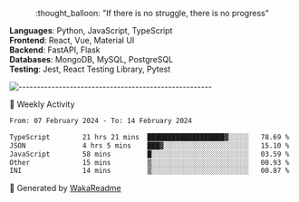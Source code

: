 <p align="center"> 
  :thought_balloon: "If there is no struggle, there is no progress"
</p>

<p align="left">
  <strong>Languages</strong>: Python, JavaScript, TypeScript<br>
  <strong>Frontend</strong>: React, Vue, Material UI<br>
  <strong>Backend</strong>: FastAPI, Flask<br>
  <strong>Databases</strong>: MongoDB, MySQL, PostgreSQL<br>
  <strong>Testing</strong>: Jest, React Testing Library, Pytest<br>
</p>

![-----------------------------------------------------](https://raw.githubusercontent.com/andreasbm/readme/master/assets/lines/vintage.png)

🎯 Weekly Activity

<!--START_SECTION:waka-->

```txt
From: 07 February 2024 - To: 14 February 2024

TypeScript        21 hrs 21 mins  ███████████████████▓░░░░░   78.69 %
JSON              4 hrs 5 mins    ███▓░░░░░░░░░░░░░░░░░░░░░   15.10 %
JavaScript        58 mins         █░░░░░░░░░░░░░░░░░░░░░░░░   03.59 %
Other             15 mins         ▒░░░░░░░░░░░░░░░░░░░░░░░░   00.93 %
INI               14 mins         ▒░░░░░░░░░░░░░░░░░░░░░░░░   00.87 %
```

<!--END_SECTION:waka-->


🚀 Generated by [WakaReadme](https://github.com/athul/waka-readme)
